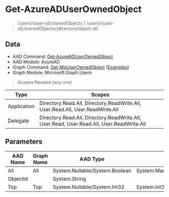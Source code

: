 # Get-AzureADUserOwnedObject

> /users/{user-id}/ownedObjects | /users/{user-id}/ownedObjects/{directoryObject-id}

## Data

+ AAD Command: [Get-AzureADUserOwnedObject](https://docs.microsoft.com/en-us/powershell/module/AzureAD/Get-AzureADUserOwnedObject)
+ AAD Module: AzureAD
+ Graph Command: [Get-MgUserOwnedObject](https://docs.microsoft.com/en-us/powershell/module/Microsoft.Graph.Users/Get-MgUserOwnedObject) ([Examples](https://github.com/orgs/msgraph/discussions?discussions_q=Get-MgUserOwnedObject))
+ Graph Module: Microsoft.Graph.Users

> Scopes Needed (any one)

|Type|Scopes|
|---|---|
|Application|Directory.Read.All, Directory.ReadWrite.All, User.Read.All, User.ReadWrite.All|
|Delegate|Directory.Read.All, Directory.ReadWrite.All, User.Read, User.Read.All, User.ReadWrite.All|

## Parameters

|AAD Name|Graph Name|AAD Type|Graph Type|Infos|
|---|---|---|---|---|
|All|All|System.Nullable/System.Boolean|System.Management.Automation.SwitchParameter||
|ObjectId||System.String|||
|Top|Top|System.Nullable/System.Int32|System.Int32||

